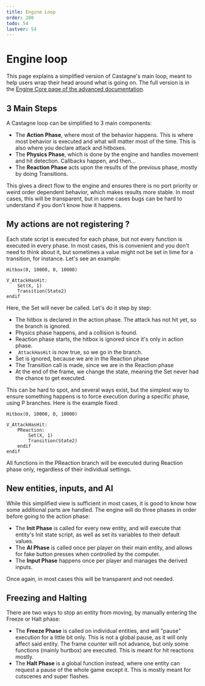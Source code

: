 ```yaml
---
title: Engine Loop
order: 200
todo: 54
lastver: 54
---
```


# Engine loop

This page explains a simplified version of Castagne's main loop, meant to help users wrap their head around what is going on. The full version is in the [Engine Core page of the advanced documentation](/advanced/enginecore).

## 3 Main Steps

A Castagne loop can be simplified to 3 main components:

- The **Action Phase**, where most of the behavior happens. This is where most behavior is executed and what will matter most of the time. This is also where you declare attack and hitboxes.
- The **Physics Phase**, which is done by the engine and handles movement and hit detection. Callbacks happen, and then...
- The **Reaction Phase** acts upon the results of the previous phase, mostly by doing Transitions.

This gives a direct flow to the engine and ensures there is no port priority or weird order dependent behavior, which makes results more stable. In most cases, this will be transparent, but in some cases bugs can be hard to understand if you don't know how it happens.

## My actions are not registering ?

Each state script is executed for each phase, but not every function is executed in every phase. In most cases, this is convenient and you don't need to think about it, but sometimes a value might not be set in time for a transition, for instance. Let's see an example:

```
Hitbox(0, 10000, 0, 10000)

V_AttackHasHit:
	Set(X, 1)
	Transition(State2)
endif
```

Here, the Set will never be called. Let's do it step by step:

- The hitbox is declared in the action phase. The attack has not hit yet, so the branch is ignored.
- Physics phase happens, and a collision is found.
- Reaction phase starts, the hitbox is ignored since it's only in action phase.
- `_AttackHasHit` is now true, so we go in the branch.
- Set is ignored, because we are in the Reaction phase
- The Transition call is made, since we are in the Reaction phase
- At the end of the frame, we change the state, meaning the Set never had the chance to get executed.

This can be hard to spot, and several ways exist, but the simplest way to ensure something happens is to force execution during a specific phase, using P branches. Here is the example fixed:

```
Hitbox(0, 10000, 0, 10000)

V_AttackHasHit:
	PReaction:
		Set(X, 1)
		Transition(State2)
	endif
endif
```

All functions in the PReaction branch will be executed during Reaction phase only, regardless of their individual settings.

## New entities, inputs, and AI

While this simplified view is sufficient in most cases, it is good to know how some additional parts are handled. The engine will do three phases in order before going to the action phase:

- The **Init Phase** is called for every new entity, and will execute that entity's Init state script, as well as set its variables to their default values.
- The **AI Phase** is called once per player on their main entity, and allows for fake button presses when controlled by the computer.
- The **Input Phase** happens once per player and manages the derived inputs.

Once again, in most cases this will be transparent and not needed.

## Freezing and Halting

There are two ways to stop an entity from moving, by manually entering the Freeze or Halt phase:

- The **Freeze Phase** is called on individual entities, and will "pause" execution for a little bit only. This is not a global pause, as it will only affect said entity. The frame counter will not advance, but only some functions (mainly hurtbox) are executed. This is meant for hit reactions mostly.
- The **Halt Phase** is a global function instead, where one entity can request a pause of the whole game except it. This is mostly meant for cutscenes and super flashes.
